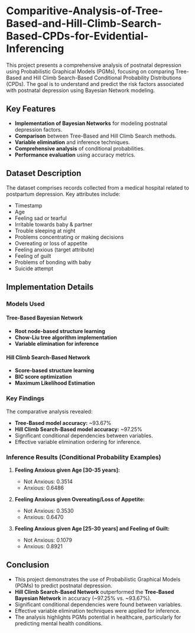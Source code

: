 # Comparitive-Analysis-of-Tree-Based-and-Hill-Climb-Search-Based-CPDs-for-Evidential-Inferencing

This project presents a comprehensive analysis of postnatal depression using Probabilistic Graphical Models (PGMs), focusing on comparing Tree-Based and Hill Climb Search-Based Conditional Probability Distributions (CPDs). The goal is to understand and predict the risk factors associated with postnatal depression using Bayesian Network modeling.

## Key Features
- **Implementation of Bayesian Networks** for modeling postnatal depression factors.
- **Comparison** between Tree-Based and Hill Climb Search methods.
- **Variable elimination** and inference techniques.
- **Comprehensive analysis** of conditional probabilities.
- **Performance evaluation** using accuracy metrics.

## Dataset Description
The dataset comprises records collected from a medical hospital related to postpartum depression. Key attributes include:

- Timestamp
- Age
- Feeling sad or tearful
- Irritable towards baby & partner
- Trouble sleeping at night
- Problems concentrating or making decisions
- Overeating or loss of appetite
- Feeling anxious (target attribute)
- Feeling of guilt
- Problems of bonding with baby
- Suicide attempt

## Implementation Details

### Models Used

#### Tree-Based Bayesian Network
- **Root node-based structure learning**
- **Chow-Liu tree algorithm implementation**
- **Variable elimination for inference**

#### Hill Climb Search-Based Network
- **Score-based structure learning**
- **BIC score optimization**
- **Maximum Likelihood Estimation**

### Key Findings
The comparative analysis revealed:
- **Tree-Based model accuracy:** ~93.67%
- **Hill Climb Search-Based model accuracy:** ~97.25%
- Significant conditional dependencies between variables.
- Effective variable elimination ordering for inference.

### Inference Results (Conditional Probability Examples)

1. **Feeling Anxious given Age [30-35 years]:**
   - Not Anxious: 0.3514
   - Anxious: 0.6486

2. **Feeling Anxious given Overeating/Loss of Appetite:**
   - Not Anxious: 0.3530
   - Anxious: 0.6470

3. **Feeling Anxious given Age [25-30 years] and Feeling of Guilt:**
   - Not Anxious: 0.1079
   - Anxious: 0.8921

## Conclusion
- This project demonstrates the use of Probabilistic Graphical Models (PGMs) to predict postnatal depression.
- **Hill Climb Search-Based Network** outperformed the **Tree-Based Bayesian Network** in accuracy (~97.25% vs. ~93.67%).
- Significant conditional dependencies were found between variables.
- Effective variable elimination techniques were applied for inference.
- The analysis highlights PGMs potential in healthcare, particularly for predicting mental health conditions.
